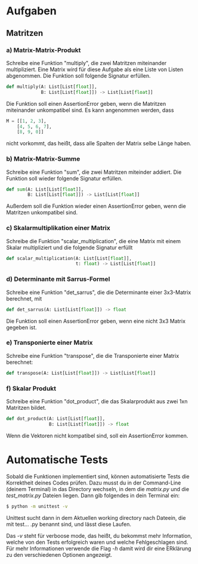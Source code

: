 # Aufgaben
## Matritzen 
### a) Matrix-Matrix-Produkt
Schreibe eine Funktion "multiply", die zwei Matritzen miteinander multipliziert. Eine Matrix wird für diese Aufgabe als eine Liste von Listen abgenommen. Die Funktion soll folgende Signatur erfüllen. 
~~~python
def multiply(A: List[List[float]], 
             B: List[List[float]]) -> List[List[float]]
~~~
Die Funktion soll einen AssertionError geben, wenn die Matritzen miteinander unkompatibel sind.
Es kann angenommen werden, dass 
~~~python
M = [[1, 2, 3], 
    [4, 5, 6, 7], 
    [8, 9, 0]]
~~~
nicht vorkommt, das heißt, dass alle Spalten der Matrix selbe Länge haben.

### b) Matrix-Matrix-Summe
Schreibe eine Funktion "sum", die zwei Matritzen miteinder addiert. Die Funktion soll wieder folgende Signatur erfüllen. 
~~~python
def sum(A: List[List[float]], 
        B: List[List[float]]) -> List[List[float]]
~~~
Außerdem soll die Funktion wieder einen AssertionError geben, wenn die Matritzen unkompatibel sind.

### c) Skalarmultiplikation einer Matrix
Schreibe die Funktion "scalar_multiplication", die eine Matrix mit einem Skalar multipliziert und die folgende Signatur erfüllt
~~~python 
def scalar_multiplication(A: List[List[float]], 
                          t: float) -> List[List[float]]
~~~
### d) Determinante mit Sarrus-Formel
Schreibe eine Funktion "det_sarrus", die die Determinante einer 3x3-Matrix berechnet, mit 
~~~python
def det_sarrus(A: List[List[float]]) -> float
~~~
Die Funktion soll einen AssertionError geben, wenn eine nicht 3x3 Matrix gegeben ist.

### e) Transponierte einer Matrix
Schreibe eine Funktion "transpose", die die Transponierte einer Matrix berechnet:
~~~python
def transpose(A: List[List[float]]) -> List[List[float]]
~~~

### f) Skalar Produkt
Schreibe eine Funktion "dot_product", die das Skalarprodukt aus zwei 1xn Matritzen bildet. 
~~~python 
def dot_product(A: List[List[float]], 
                B: List[List[float]]) -> float
~~~
Wenn die Vektoren nicht kompatibel sind, soll ein AssertionError kommen.


# Automatische Tests
Sobald die Funktionen implementiert sind, können automatisierte Tests die Korrektheit deines Codes prüfen. Dazu musst du in der Command-Line (deinem Terminal) in das Directory wechseln, in dem die *matrix.py* und die *test_matrix.py* Dateien liegen. Dann gib folgendes in dein Terminal ein:
~~~bash
$ python -m unittest -v
~~~
Unittest sucht dann in dem Aktuellen working directory nach Dateein, die mit test... .py benannt sind, und lässt diese Laufen.

Das *-v* steht für verboose mode, das heißt, du bekommst mehr Information, welche von den Tests erfolgreich waren und welche Fehlgeschlagen sind. Für mehr Informationen verwende die Flag *-h* damit wird dir eine ERklärung zu den verschiedenen Optionen angezeigt.
